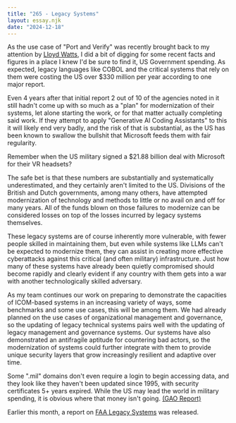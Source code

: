 ```yaml
---
title: "265 - Legacy Systems"
layout: essay.njk
date: "2024-12-18"
---
```


As the use case of "Port and Verify" was recently brought back to my attention by [Lloyd Watts](https://www.linkedin.com/in/lloyd-watts-5523374/), I did a bit of digging for some recent facts and figures in a place I knew I'd be sure to find it, US Government spending. As expected, legacy languages like COBOL and the critical systems that rely on them were costing the US over $330 million per year according to one major report.

Even 4 years after that initial report 2 out of 10 of the agencies noted in it still hadn't come up with so much as a "plan" for modernization of their systems, let alone starting the work, or for that matter actually completing said work. If they attempt to apply "Generative AI Coding Assistants" to this it will likely end very badly, and the risk of that is substantial, as the US has been known to swallow the bullshit that Microsoft feeds them with fair regularity.

Remember when the US military signed a $21.88 billion deal with Microsoft for their VR headsets?

The safe bet is that these numbers are substantially and systematically underestimated, and they certainly aren't limited to the US. Divisions of the British and Dutch governments, among many others, have attempted modernization of technology and methods to little or no avail on and off for many years. All of the funds blown on those failures to modernize can be considered losses on top of the losses incurred by legacy systems themselves.

These legacy systems are of course inherently more vulnerable, with fewer people skilled in maintaining them, but even while systems like LLMs can't be expected to modernize them, they can assist in creating more effective cyberattacks against this critical (and often military) infrastructure. Just how many of these systems have already been quietly compromised should become rapidly and clearly evident if any country with them gets into a war with another technologically skilled adversary.

As my team continues our work on preparing to demonstrate the capacities of ICOM-based systems in an increasing variety of ways, some benchmarks and some use cases, this will be among them. We had already planned on the use cases of organizational management and governance, so the updating of legacy technical systems pairs well with the updating of legacy management and governance systems. Our systems have also demonstrated an antifragile aptitude for countering bad actors, so the modernization of systems could further integrate with them to provide unique security layers that grow increasingly resilient and adaptive over time.

Some ".mil" domains don't even require a login to begin accessing data, and they look like they haven't been updated since 1995, with security certificates 5+ years expired. While the US may lead the world in military spending, it is obvious where that money isn't going. [(GAO Report)](https://www.gao.gov/products/gao-23-106821)

Earlier this month, a report on [FAA Legacy Systems](https://www.gao.gov/products/gao-25-107917) was released.
